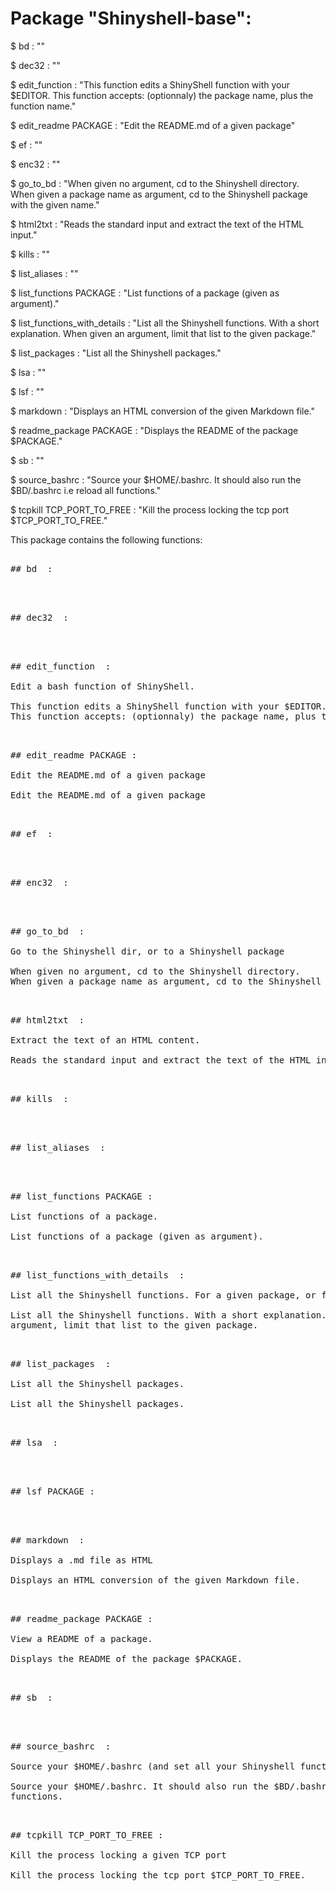 # Package "Shinyshell-base":


$ bd  : ""

$ dec32  : ""

$ edit_function  : "This function edits a ShinyShell function with your $EDITOR. This function accepts: (optionnaly) the package name, plus the function name."

$ edit_readme PACKAGE : "Edit the README.md of a given package"

$ ef  : ""

$ enc32  : ""

$ go_to_bd  : "When given no argument, cd to the Shinyshell directory. When given a package name as argument, cd to the Shinyshell package with the given name."

$ html2txt  : "Reads the standard input and extract the text of the HTML input."

$ kills  : ""

$ list_aliases  : ""

$ list_functions PACKAGE : "List functions of a package (given as argument)."

$ list_functions_with_details  : "List all the Shinyshell functions. With a short explanation. When given an argument, limit that list to the given package."

$ list_packages  : "List all the Shinyshell packages."

$ lsa  : ""

$ lsf  : ""

$ markdown  : "Displays an HTML conversion of the given Markdown file."

$ readme_package PACKAGE : "Displays the README of the package $PACKAGE."

$ sb  : ""

$ source_bashrc  : "Source your $HOME/.bashrc. It should also run the $BD/.bashrc i.e reload all functions."

$ tcpkill TCP_PORT_TO_FREE : "Kill the process locking the tcp port $TCP_PORT_TO_FREE."


This package contains the following functions:

<pre>

## bd  :


</pre>
<pre>

## dec32  :


</pre>
<pre>

## edit_function  :

Edit a bash function of ShinyShell.

This function edits a ShinyShell function with your $EDITOR.
This function accepts: (optionnaly) the package name, plus the function name.

</pre>
<pre>

## edit_readme PACKAGE :

Edit the README.md of a given package

Edit the README.md of a given package

</pre>
<pre>

## ef  :


</pre>
<pre>

## enc32  :


</pre>
<pre>

## go_to_bd  :

Go to the Shinyshell dir, or to a Shinyshell package

When given no argument, cd to the Shinyshell directory.
When given a package name as argument, cd to the Shinyshell package with the given name.

</pre>
<pre>

## html2txt  :

Extract the text of an HTML content.

Reads the standard input and extract the text of the HTML input.

</pre>
<pre>

## kills  :


</pre>
<pre>

## list_aliases  :


</pre>
<pre>

## list_functions PACKAGE :

List functions of a package.

List functions of a package (given as argument).

</pre>
<pre>

## list_functions_with_details  :

List all the Shinyshell functions. For a given package, or for all packages.

List all the Shinyshell functions. With a short explanation. When given an
argument, limit that list to the given package.

</pre>
<pre>

## list_packages  :

List all the Shinyshell packages.

List all the Shinyshell packages.

</pre>
<pre>

## lsa  :


</pre>
<pre>

## lsf PACKAGE :


</pre>
<pre>

## markdown  :

Displays a .md file as HTML

Displays an HTML conversion of the given Markdown file.

</pre>
<pre>

## readme_package PACKAGE :

View a README of a package.

Displays the README of the package $PACKAGE.

</pre>
<pre>

## sb  :


</pre>
<pre>

## source_bashrc  :

Source your $HOME/.bashrc (and set all your Shinyshell functions)

Source your $HOME/.bashrc. It should also run the $BD/.bashrc i.e reload all
functions.

</pre>
<pre>

## tcpkill TCP_PORT_TO_FREE :

Kill the process locking a given TCP port

Kill the process locking the tcp port $TCP_PORT_TO_FREE.

</pre>
